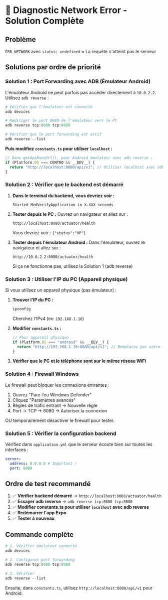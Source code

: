 # 🔧 Diagnostic Network Error - Solution Complète

## Problème

`ERR_NETWORK` avec `status: undefined` = La requête n'atteint pas le serveur

## Solutions par ordre de priorité

### Solution 1 : Port Forwarding avec ADB (Émulateur Android)

L'émulateur Android ne peut parfois pas accéder directement à `10.0.2.2`. Utilisez `adb reverse` :

```powershell
# Vérifier que l'émulateur est connecté
adb devices

# Rediriger le port 8080 de l'émulateur vers le PC
adb reverse tcp:8080 tcp:8080

# Vérifier que le port forwarding est actif
adb reverse --list
```

**Puis modifiez `constants.ts` pour utiliser `localhost` :**

```typescript
// Dans getApiBaseUrl(), pour Android émulateur avec adb reverse :
if (Platform.OS === CENTRO && __DEV__) {
  return "http://localhost:8080/api/v1"; // Utiliser localhost avec adb reverse
}
```

### Solution 2 : Vérifier que le backend est démarré

1. **Dans le terminal du backend, vous devriez voir :**

   ```
   Started MedVerifyApplication in X.XXX seconds
   ```

2. **Tester depuis le PC :**
   Ouvrez un navigateur et allez sur :

   ```
   http://localhost:8080/actuator/health
   ```

   Vous devriez voir : `{"status":"UP"}`

3. **Tester depuis l'émulateur Android :**
   Dans l'émulateur, ouvrez le navigateur et allez sur :
   ```
   http://10.0.2.2:8080/actuator/health
   ```
   Si ça ne fonctionne pas, utilisez la Solution 1 (adb reverse)

### Solution 3 : Utiliser l'IP du PC (Appareil physique)

Si vous utilisez un appareil physique (pas émulateur) :

1. **Trouver l'IP du PC :**

   ```powershell
   ipconfig
   ```

   Cherchez l'IPv4 (ex: `192.168.1.16`)

2. **Modifier `constants.ts` :**

   ```typescript
   // Pour appareil physique
   if (Platform.OS === "android" && __DEV__) {
     return "http://192.168.1.16:8080/api/v1"; // Remplacez par votre IP
   }
   ```

3. **Vérifier que le PC et le téléphone sont sur le même réseau WiFi**

### Solution 4 : Firewall Windows

Le firewall peut bloquer les connexions entrantes :

1. Ouvrez "Pare-feu Windows Defender"
2. Cliquez "Paramètres avancés"
3. Règles de trafic entrant → Nouvelle règle
4. Port → TCP → 8080 → Autoriser la connexion

OU temporairement désactiver le firewall pour tester.

### Solution 5 : Vérifier la configuration backend

Vérifiez dans `application.yml` que le serveur écoute bien sur toutes les interfaces :

```yaml
server:
  address: 0.0.0.0 # Important !
  port: 8080
```

## Ordre de test recommandé

1. ✅ **Vérifier backend démarré** → `http://localhost:8080/actuator/health`
2. ✅ **Essayer adb reverse** → `adb reverse tcp:8080 tcp:8080`
3. ✅ **Modifier constants.ts pour utiliser `localhost` avec adb reverse**
4. ✅ **Redémarrer l'app Expo**
5. ✅ **Tester à nouveau**

## Commande complète

```powershell
# 1. Vérifier émulateur connecté
adb devices

# 2. Configurer port forwarding
adb reverse tcp:8080 tcp:8080

# 3. Vérifier
adb reverse --list
```

Ensuite, dans `constants.ts`, utilisez `http://localhost:8080/api/v1` pour Android.




